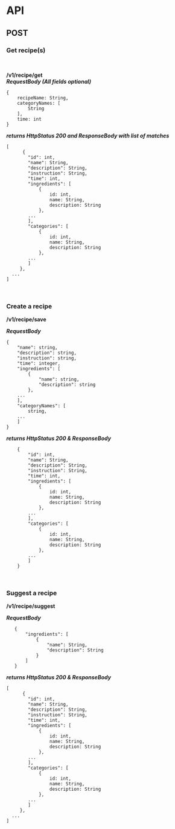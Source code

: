 # API

## POST

### Get recipe(s)
<br>

**/v1/recipe/get**
<br>
***RequestBody (All fields optional)***
```
{
    recipeName: String,
    categoryNames: [
    	String
    ],
    time: int
}
```
***returns HttpStatus 200 and ResponseBody with list of matches***
```
[
      {
	    "id": int,
	    "name": String,
	    "description": String,
	    "instruction": String,
	    "time": int,
	    "ingredients": [
            {
                id: int,
                name: String,
                description: String
            }, 
        ...
        ],
        "categories": [
            {
                id: int,
                name: String,
                description: String
            },
        ...
        ]
     },
  ...
]
```

<br>

### Create a recipe
**/v1/recipe/save**
<br>

***RequestBody***
```
{
    "name": string,
    "description": string,
    "instruction": string,
    "time": integer,
    "ingredients": [
        {
            "name": string,
            "description": string
        },
	...
    ],
    "categoryNames": [
        string,
	...
    ]
}
```
***returns HttpStatus 200 & ResponseBody***
```
    {
	    "id": int,
	    "name": String,
	    "description": String,
	    "instruction": String,
	    "time": int,
	    "ingredients": [
            {
                id: int,
                name: String,
                description: String
            }, 
        ...
        ],
        "categories": [
            {
                id: int,
                name: String,
                description: String
            },
        ...
        ]
    }
```

<br>

### Suggest a recipe
**/v1/recipe/suggest**
<br>

***RequestBody***
```
   {
       "ingredients": [
           {
               "name": String,
               "description": String
           }
       ]
   }
```
***returns HttpStatus 200 & ResponseBody***
```
[
      {
	    "id": int,
	    "name": String,
	    "description": String,
	    "instruction": String,
	    "time": int,
	    "ingredients": [
            {
                id: int,
                name: String,
                description: String
            }, 
        ...
        ],
        "categories": [
            {
                id: int,
                name: String,
                description: String
            },
        ...
        ]
     },
  ...
]
```

